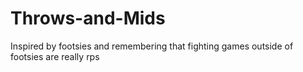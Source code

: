 # Throws-and-Mids
Inspired by footsies and remembering that fighting games outside of footsies are really rps
